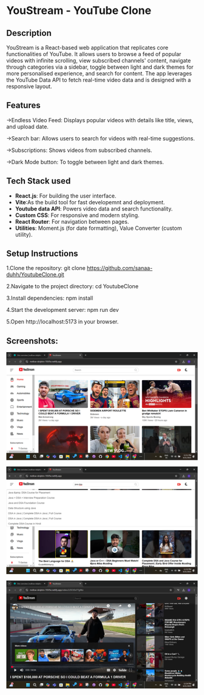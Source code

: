 # YouStream - YouTube Clone

## Description
YouStream is a React-based web application that replicates core functionalities of YouTube. It allows users to browse a feed of popular videos with infinite scrolling, view subscribed channels' content, navigate through categories via a sidebar, toggle between light and dark themes for more personalised experience, and search for content. The app leverages the YouTube Data API to fetch real-time video data and is designed with a responsive layout.


## Features
->Endless Video Feed: Displays popular videos with details like title, views, and upload date.

->Search bar: Allows users to search for videos with real-time suggestions.

->Subscriptions: Shows videos from subscribed channels.

->Dark Mode button: To toggle between light and dark themes.


## Tech Stack used
- **React.js**: For building the user interface.
- **Vite**:As the build tool for fast developemnt and deployment.
- **Youtube data API**: Powers video data and search functionality.
- **Custom CSS**: For responsive and modern styling.
- **React Router**: For navigation between pages.
- **Utilities**: Moment.js (for date formatting), Value Converter (custom utility).



## Setup Instructions

1.Clone the repository:
git clone https://github.com/sanaa-duhh/YoutubeClone.git

2.Navigate to the project directory:
cd YoutubeClone

3.Install dependencies:
npm install

4.Start the development server:
npm run dev

5.Open http://localhost:5173 in your browser.



## Screenshots: 
![Homepage Preview](./src/assets/Screenshot%20(410).png)

![Search Bar working](./src/assets/Screenshot%20(411).png)

![Video playing in Dark Mode](./src/assets/Screenshot%20(413).png)
